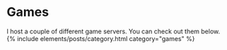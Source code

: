 # Games
I host a couple of different game servers. You can check out them below.
{% include elements/posts/category.html category="games" %}
